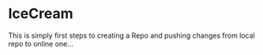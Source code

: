# IceCream
This is simply first steps to creating a Repo and pushing changes from local repo to online one...

